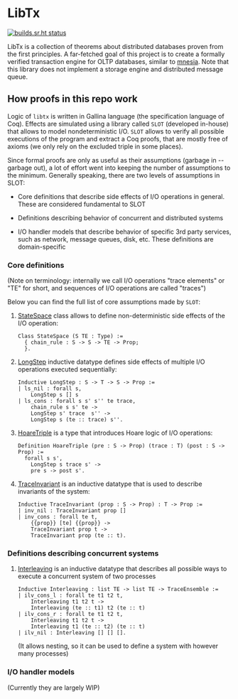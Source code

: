 # LibTx

[![builds.sr.ht status](https://builds.sr.ht/~k32/libtx.svg)](https://builds.sr.ht/~k32/libtx?)

LibTx is a collection of theorems about distributed databases proven
from the first principles. A far-fetched goal of this project is to
create a formally verified transaction engine for OLTP databases,
similar to [mnesia](http://erlang.org/doc/man/mnesia.html). Note that
this library does not implement a storage engine and distributed
message queue.

## How proofs in this repo work

Logic of `libtx` is written in Gallina language (the specification
language of Coq). Effects are simulated using a library called `SLOT`
(developed in-house) that allows to model nondeterministic I/O. `SLOT`
allows to verify all possible executions of the program and extract a
Coq proofs, that are mostly free of axioms (we only rely on the
excluded triple in some places).

Since formal proofs are only as useful as their assumptions (garbage
in -- garbage out), a lot of effort went into keeping the number of
assumptions to the minimum. Generally speaking, there are two levels
of assumptions in SLOT:

 - Core definitions that describe side effects of I/O operations in
   general. These are considered fundamental to SLOT

 - Definitions describing behavior of concurrent and distributed
   systems

 - I/O handler models that describe behavior of specific 3rd party
   services, such as network, message queues, disk, etc. These
   definitions are domain-specific

### Core definitions

(Note on terminology: internally we call I/O operations "trace
elements" or "TE" for short, and sequences of I/O operations are
called "traces")

Below you can find the full list of core assumptions made by `SLOT`:

1) [StateSpace](https://git.sr.ht/~k32/libtx/tree/master/theories/SLOT/Hoare.v)
    class allows to define non-deterministic side effects of the I/O operation:

   ```coq
   Class StateSpace (S TE : Type) :=
     { chain_rule : S -> S -> TE -> Prop;
     }.
   ```

2) [LongStep](https://git.sr.ht/~k32/libtx/tree/master/theories/SLOT/Hoare.v)
    inductive datatype defines side effects of multiple I/O operations executed
    sequentially:

   ```coq
   Inductive LongStep : S -> T -> S -> Prop :=
   | ls_nil : forall s,
       LongStep s [] s
   | ls_cons : forall s s' s'' te trace,
       chain_rule s s' te ->
       LongStep s' trace  s'' ->
       LongStep s (te :: trace) s''.
   ```

3) [HoareTriple](https://git.sr.ht/~k32/libtx/tree/master/theories/SLOT/Hoare.v)
    is a type that introduces Hoare logic of I/O operations:

   ```coq
   Definition HoareTriple (pre : S -> Prop) (trace : T) (post : S -> Prop) :=
     forall s s',
       LongStep s trace s' ->
       pre s -> post s'.
    ```

4) [TraceInvariant](https://git.sr.ht/~k32/libtx/tree/master/theories/SLOT/Hoare.v)
    is an inductive datatype that is used to describe invariants of the system:

    ```coq
    Inductive TraceInvariant (prop : S -> Prop) : T -> Prop :=
    | inv_nil : TraceInvariant prop []
    | inv_cons : forall te t,
        {{prop}} [te] {{prop}} ->
        TraceInvariant prop t ->
        TraceInvariant prop (te :: t).
    ```

### Definitions describing concurrent systems

1) [Interleaving](https://git.sr.ht/~k32/libtx/tree/master/theories/SLOT/Ensemble.v)
   is an inductive datatype that describes all possible ways to execute a concurrent
   system of two processes

    ```coq
    Inductive Interleaving : list TE -> list TE -> TraceEnsemble :=
    | ilv_cons_l : forall te t1 t2 t,
        Interleaving t1 t2 t ->
        Interleaving (te :: t1) t2 (te :: t)
    | ilv_cons_r : forall te t1 t2 t,
        Interleaving t1 t2 t ->
        Interleaving t1 (te :: t2) (te :: t)
    | ilv_nil : Interleaving [] [] [].
    ```

    (It allows nesting, so it can be used to define a system with however many processes)

### I/O handler models

(Currently they are largely WIP)

